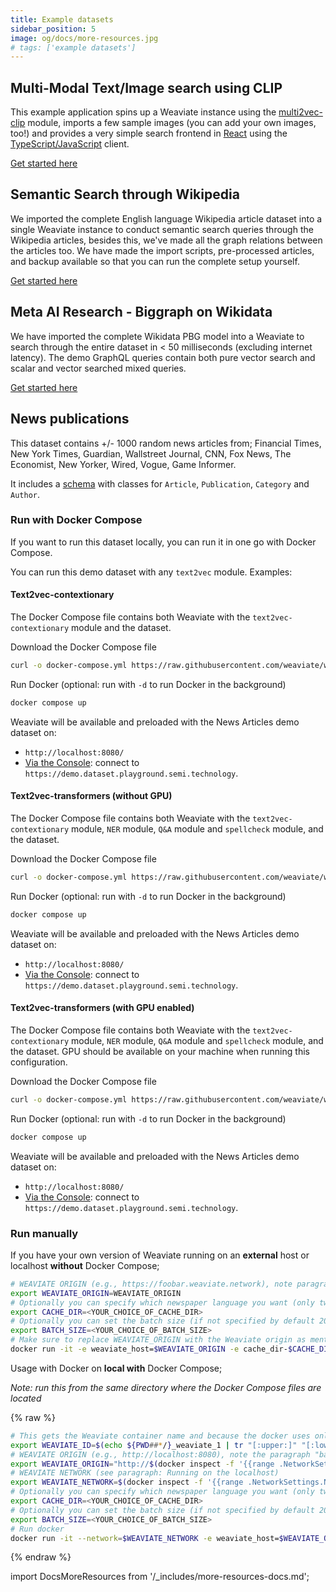 ```yaml
---
title: Example datasets
sidebar_position: 5
image: og/docs/more-resources.jpg
# tags: ['example datasets']
---
```



## Multi-Modal Text/Image search using CLIP

This example application spins up a Weaviate instance using the
[multi2vec-clip](/developers/weaviate/modules/retriever-vectorizer-modules/multi2vec-clip.md)
module, imports a few sample images (you can add your own images, too!) and
provides a very simple search frontend in [React](https://reactjs.org/) using
the [TypeScript/JavaScript](/developers/weaviate/client-libraries/typescript.mdx) client.

[Get started here](https://github.com/weaviate/weaviate-examples/blob/main/clip-multi-modal-text-image-search/README.md)

## Semantic Search through Wikipedia

We imported the complete English language Wikipedia article dataset into a single Weaviate instance to conduct semantic search queries through the Wikipedia articles, besides this, we've made all the graph relations between the articles too. We have made the import scripts, pre-processed articles, and backup available so that you can run the complete setup yourself.

[Get started here](https://github.com/weaviate/semantic-search-through-Wikipedia-with-Weaviate)

## Meta AI Research - Biggraph on Wikidata

We have imported the complete Wikidata PBG model into a Weaviate to search through the entire dataset in < 50 milliseconds (excluding internet latency). The demo GraphQL queries contain both pure vector search and scalar and vector searched mixed queries.

[Get started here](https://github.com/weaviate/biggraph-wikidata-search-with-weaviate)

## News publications

This dataset contains +/- 1000 random news articles from; Financial Times, New York Times, Guardian, Wallstreet Journal, CNN, Fox News, The Economist, New Yorker, Wired, Vogue, Game Informer.

It includes a [schema](../starter-guides/schema.md) with classes for `Article`, `Publication`, `Category` and `Author`.

### Run with Docker Compose

If you want to run this dataset locally, you can run it in one go with Docker Compose.

You can run this demo dataset with any `text2vec` module. Examples:

#### Text2vec-contextionary

The Docker Compose file contains both Weaviate with the `text2vec-contextionary` module and the dataset.

Download the Docker Compose file

```bash
curl -o docker-compose.yml https://raw.githubusercontent.com/weaviate/weaviate-examples/main/weaviate-contextionary-newspublications/docker-compose.yaml
```

Run Docker (optional: run with `-d` to run Docker in the background)

```bash
docker compose up
```

Weaviate will be available and preloaded with the News Articles demo dataset on:

- `http://localhost:8080/`
- [Via the Console](https://console.weaviate.io): connect to `https://demo.dataset.playground.semi.technology`.

#### Text2vec-transformers (without GPU)

The Docker Compose file contains both Weaviate with the `text2vec-contextionary` module, `NER` module, `Q&A` module and `spellcheck` module, and the dataset.

Download the Docker Compose file

```bash
curl -o docker-compose.yml https://raw.githubusercontent.com/weaviate/weaviate-examples/main/weaviate-transformers-newspublications/docker-compose.yml
```

Run Docker (optional: run with `-d` to run Docker in the background)

```bash
docker compose up
```

Weaviate will be available and preloaded with the News Articles demo dataset on:

- `http://localhost:8080/`
- [Via the Console](https://console.weaviate.io): connect to `https://demo.dataset.playground.semi.technology`.

#### Text2vec-transformers (with GPU enabled)

The Docker Compose file contains both Weaviate with the `text2vec-contextionary` module, `NER` module, `Q&A` module and `spellcheck` module, and the dataset. GPU should be available on your machine when running this configuration.

Download the Docker Compose file

```bash
curl -o docker-compose.yml https://raw.githubusercontent.com/weaviate/weaviate-examples/main/weaviate-transformers-newspublications/docker-compose-gpu.yaml
```

Run Docker (optional: run with `-d` to run Docker in the background)

```bash
docker compose up
```

Weaviate will be available and preloaded with the News Articles demo dataset on:

- `http://localhost:8080/`
- [Via the Console](https://console.weaviate.io): connect to `https://demo.dataset.playground.semi.technology`.

### Run manually

If you have your own version of Weaviate running on an **external** host or localhost **without** Docker Compose;

```bash
# WEAVIATE ORIGIN (e.g., https://foobar.weaviate.network), note paragraph basics for setting the local IP
export WEAVIATE_ORIGIN=WEAVIATE_ORIGIN
# Optionally you can specify which newspaper language you want (only two options `cache-en` or `cache-nl`, if not specified by default it is `cache-en` )
export CACHE_DIR=<YOUR_CHOICE_OF_CACHE_DIR>
# Optionally you can set the batch size (if not specified by default 200)
export BATCH_SIZE=<YOUR_CHOICE_OF_BATCH_SIZE>
# Make sure to replace WEAVIATE_ORIGIN with the Weaviate origin as mentioned in the basics above
docker run -it -e weaviate_host=$WEAVIATE_ORIGIN -e cache_dir-$CACHE_DIR -e batch_size=$BATCH_SIZE semitechnologies/weaviate-demo-newspublications:latest

```

Usage with Docker on **local with** Docker Compose;

_Note: run this from the same directory where the Docker Compose files are located_

{% raw %}
```bash
# This gets the Weaviate container name and because the docker uses only lowercase we need to do it too (Can be found manually if 'tr' does not work for you)
export WEAVIATE_ID=$(echo ${PWD##*/}_weaviate_1 | tr "[:upper:]" "[:lower:]")
# WEAVIATE ORIGIN (e.g., http://localhost:8080), note the paragraph "basics" for setting the local IP
export WEAVIATE_ORIGIN="http://$(docker inspect -f '{{range .NetworkSettings.Networks}}{{.IPAddress}}{{end}}' $WEAVIATE_ID):8080"
# WEAVIATE NETWORK (see paragraph: Running on the localhost)
export WEAVIATE_NETWORK=$(docker inspect -f '{{range .NetworkSettings.Networks}}{{.NetworkID}}{{end}}' $WEAVIATE_ID)
# Optionally you can specify which newspaper language you want (only two options `cache-en` or `cache-nl`, if not specified by default it is `cache-en` )
export CACHE_DIR=<YOUR_CHOICE_OF_CACHE_DIR>
# Optionally you can set the batch size (if not specified by default 200)
export BATCH_SIZE=<YOUR_CHOICE_OF_BATCH_SIZE>
# Run docker
docker run -it --network=$WEAVIATE_NETWORK -e weaviate_host=$WEAVIATE_ORIGIN -e cache_dir-$CACHE_DIR -e batch_size=$BATCH_SIZE  semitechnologies/weaviate-demo-newspublications:latest
```
{% endraw %}


import DocsMoreResources from '/_includes/more-resources-docs.md';

<DocsMoreResources />
